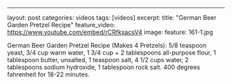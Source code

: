 ---
layout: post
categories: videos
tags: [videos]
excerpt: 
title: "German Beer Garden Pretzel Recipe"
feature_video: https://www.youtube.com/embed/rCRfksacsV4
image:
    feature: 161-1.jpg

German Beer Garden Pretzel Recipe (Makes 4 Pretzels): 5/8 teaspoon yeast, 3/4 cup warm water, 1 3/4 cup + 2 tablespoons all-purpose flour, 1 tablespoon butter, unsalted, 1 teaspoon salt, 4 1/2 cups water, 2 tablespoons sodium hydroxide, 1 tablespoon rock salt. 400 degrees fahrenheit for 18-22 minutes.
